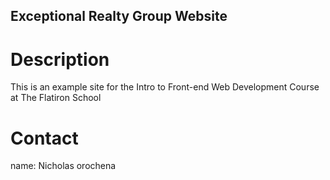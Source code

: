 Exceptional Realty Group Website
---

# Description

This is an example site for the Intro to Front-end Web Development Course at The Flatiron School

# Contact

name: Nicholas orochena